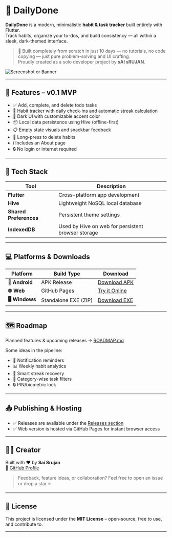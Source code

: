 # 📝 DailyDone

**DailyDone** is a modern, minimalistic **habit & task tracker** built entirely with Flutter.  
Track habits, organize your to-dos, and build consistency — all within a sleek, dark-themed interface.

> 🚧 Built completely from scratch in just 10 days — no tutorials, no code copying — just pure problem-solving and UI crafting.  
> Proudly created as a solo developer project by **sAI sRUJAN**.

![Screenshot or Banner](link-if-available)

---

## 🚀 Features – v0.1 MVP

- ✅ Add, complete, and delete todo tasks
- 🔁 Habit tracker with daily check-ins and automatic streak calculation
- 🎨 Dark UI with customizable accent color
- 📦 Local data persistence using Hive (offline-first)
- 📋 Empty state visuals and snackbar feedback
- 🎯 Long-press to delete habits
- ℹ️ Includes an About page
- 🔒 No login or internet required

---

## 🧩 Tech Stack

| Tool | Description |
|------|-------------|
| **Flutter** | Cross-platform app development |
| **Hive** | Lightweight NoSQL local database |
| **Shared Preferences** | Persistent theme settings |
| **IndexedDB** | Used by Hive on web for persistent browser storage |

---

## 💻 Platforms & Downloads

| Platform     | Build Type       | Download |
|--------------|------------------|----------|
| **📱 Android**  | APK Release       | [Download APK](https://github.com/saiusesgithub/DailyDone/releases/latest) |
| **🌐 Web**      | GitHub Pages      | [Try it Online](https://saiusesgithub.github.io/DailyDone_Web) |
| **🖥️ Windows**  | Standalone EXE (ZIP) | [Download EXE](https://github.com/saiusesgithub/DailyDone/releases/latest) |

---

## 🗺️ Roadmap

Planned features & upcoming releases → [ROADMAP.md](ROADMAP.md)

Some ideas in the pipeline:
- 🔔 Notification reminders
- 📊 Weekly habit analytics
- 🧠 Smart streak recovery
- 🧩 Category-wise task filters
- 🔒 PIN/biometric lock

---

## 📤 Publishing & Hosting

- ✅ Releases are available under the [Releases section](https://github.com/yourusername/DailyDone/releases)
- ✅ Web version is hosted via GitHub Pages for instant browser access

---

## 👨‍💻 Creator

Built with ❤️ by **Sai Srujan**  
🔗 [GitHub Profile](https://github.com/saiusesgithub)

> Feedback, feature ideas, or collaboration? Feel free to open an issue or drop a star ⭐

---

## 🪪 License

This project is licensed under the **MIT License** – open-source, free to use, and contribute to.

---
